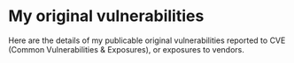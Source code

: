 # My original vulnerabilities

Here are the details of my publicable original vulnerabilities reported to CVE (Common Vulnerabilities & Exposures), or exposures to vendors.
